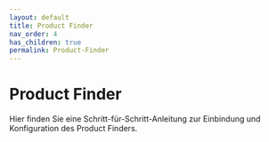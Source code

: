 ```yaml
---
layout: default
title: Product Finder
nav_order: 4
has_children: true
permalink: Product-Finder
---
```


# Product Finder

Hier finden Sie eine Schritt-für-Schritt-Anleitung zur Einbindung und Konfiguration
 des Product Finders.